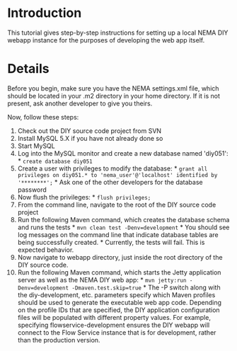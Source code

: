 # Introduction #

This tutorial gives step-by-step instructions for setting up a local NEMA DIY webapp instance for the purposes of developing the web app itself.


# Details #

Before you begin, make sure you have the NEMA settings.xml file, which should be located in your .m2 directory in your home directory. If it is not present, ask another developer to give you theirs.

Now, follow these steps:

  1. Check out the DIY source code project from SVN
  1. Install MySQL 5.X if you have not already done so
  1. Start MySQL
  1. Log into the MySQL monitor and create a new database named 'diy051':
    * `create database diy051`
  1. Create a user with privileges to modify the database:
    * `grant all privileges on diy051.* to 'nema_user'@'localhost' identified by '********';`
    * Ask one of the other developers for the database password
  1. Now flush the privileges:
    * `flush privileges;`
  1. From the command line, navigate to the root of the DIY source code project
  1. Run the following Maven command, which creates the database schema and runs the tests
    * `mvn clean test -Denv=development`
    * You should see log messages on the command line that indicate database tables are being successfully created.
    * Currently, the tests will fail. This is expected behavior.
  1. Now navigate to webapp directory, just inside the root directory of the DIY source code.
  1. Run the following Maven command, which starts the Jetty application server as well as the NEMA DIY web app:
    * `mvn jetty:run -Denv=development -Dmaven.test.skip=true`
    * The -P switch along with the diy-development, etc. parameters specify which Maven profiles should be used to generate the executable web app code. Depending on the profile IDs that are specified, the DIY application configuration files will be populated with different property values. For example, specifying flowservice-development ensures the DIY webapp will connect to the Flow Service instance that is for development, rather than the production version.